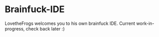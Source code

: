 # Brainfuck-IDE
LovetheFrogs welcomes you to his own brainfuck IDE. Current work-in-progress, check back later :)
